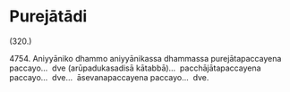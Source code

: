

# Purejātādi







(320.)

4754\. Aniyyāniko dhammo aniyyānikassa dhammassa purejātapaccayena paccayo…  dve (arūpadukasadisā kātabbā)…  pacchājātapaccayena paccayo…  dve…  āsevanapaccayena paccayo…  dve.



